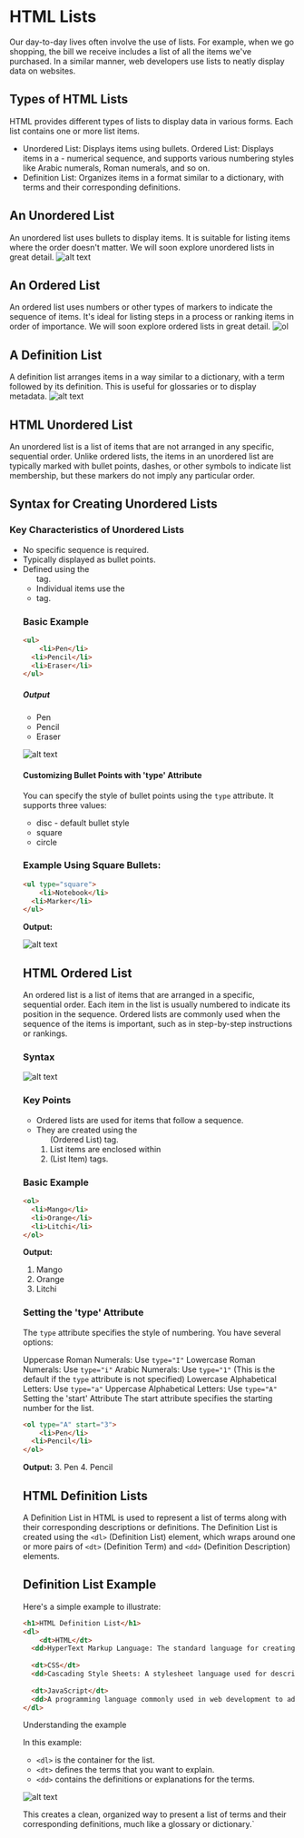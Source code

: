 # HTML Lists
Our day-to-day lives often involve the use of lists. For example, when we go shopping, the bill we receive includes a list of all the items we've purchased. In a similar manner, web developers use lists to neatly display data on websites.

## Types of HTML Lists
HTML provides different types of lists to display data in various forms. Each list contains one or more list items.

- Unordered List: Displays items using bullets.
Ordered List: Displays items in a - numerical sequence, and supports various numbering styles like Arabic numerals, Roman numerals, and so on.
- Definition List: Organizes items in a format similar to a dictionary, with terms and their corresponding definitions.

## An Unordered List
An unordered list uses bullets to display items. It is suitable for listing items where the order doesn't matter. We will soon explore unordered lists in great detail.
![alt text](ul.png)


## An Ordered List
An ordered list uses numbers or other types of markers to indicate the sequence of items. It's ideal for listing steps in a process or ranking items in order of importance. We will soon explore ordered lists in great detail.
![ol](ol.png)

## A Definition List
A definition list arranges items in a way similar to a dictionary, with a term followed by its definition. This is useful for glossaries or to display metadata.
![alt text](dl.png)



## HTML Unordered List
An unordered list is a list of items that are not arranged in any specific, sequential order. Unlike ordered lists, the items in an unordered list are typically marked with bullet points, dashes, or other symbols to indicate list membership, but these markers do not imply any particular order.

## Syntax for Creating Unordered Lists

### Key Characteristics of Unordered Lists
- No specific sequence is required.
- Typically displayed as bullet points.
- Defined using the <ul> tag.
- Individual items use the <li> tag.

### Basic Example
```html
<ul>
    <li>Pen</li>
  <li>Pencil</li>
  <li>Eraser</li>
</ul>
```

##### Output
- Pen
- Pencil
- Eraser

![alt text](image.png)

#### Customizing Bullet Points with 'type' Attribute
You can specify the style of bullet points using the `type` attribute. It supports three values:

- disc - default bullet style
- square
- circle

### Example Using Square Bullets:
```html
<ul type="square">
    <li>Notebook</li>
  <li>Marker</li>
</ul>
```

**Output:**

![alt text](sq.png)



## HTML Ordered List
An ordered list is a list of items that are arranged in a specific, sequential order. Each item in the list is usually numbered to indicate its position in the sequence. Ordered lists are commonly used when the sequence of the items is important, such as in step-by-step instructions or rankings.

### Syntax
![alt text](ol.png)


### Key Points
- Ordered lists are used for items that follow a sequence.
- They are created using the <ol> (Ordered List) tag.
- List items are enclosed within <li> (List Item) tags.

### Basic Example
```html
<ol>
  <li>Mango</li>
  <li>Orange</li>
  <li>Litchi</li>
</ol>
```
**Output:**
1. Mango
2. Orange
3. Litchi

### Setting the 'type' Attribute
The `type` attribute specifies the style of numbering. You have several options:

Uppercase Roman Numerals: Use `type="I"`
Lowercase Roman Numerals: Use `type="i"`
Arabic Numerals: Use `type="1"` (This is the default if the `type` attribute is not specified)
Lowercase Alphabetical Letters: Use `type="a"`
Uppercase Alphabetical Letters: Use `type="A"`
Setting the 'start' Attribute
The start attribute specifies the starting number for the list.
```html
<ol type="A" start="3">
    <li>Pen</li>
  <li>Pencil</li>
</ol>
```
**Output:**
3. Pen
4. Pencil


## HTML Definition Lists
A Definition List in HTML is used to represent a list of terms along with their corresponding descriptions or definitions. The Definition List is created using the `<dl>` (Definition List) element, which wraps around one or more pairs of `<dt>` (Definition Term) and  `<dd>` (Definition Description) elements.



## Definition List Example
Here's a simple example to illustrate:
```html
<h1>HTML Definition List</h1>
<dl>
    <dt>HTML</dt>
  <dd>HyperText Markup Language: The standard language for creating web pages.</dd>
 
  <dt>CSS</dt>
  <dd>Cascading Style Sheets: A stylesheet language used for describing the look and formatting of a document written in HTML.</dd>
 
  <dt>JavaScript</dt>
  <dd>A programming language commonly used in web development to add interactive features.</dd>
</dl>
```
Understanding the example

In this example:

- `<dl>` is the container for the list.
- `<dt>` defines the terms that you want to explain.
- `<dd>` contains the definitions or explanations for the terms.

![alt text](dl.png)

This creates a clean, organized way to present a list of terms and their corresponding definitions, much like a glossary or dictionary.`